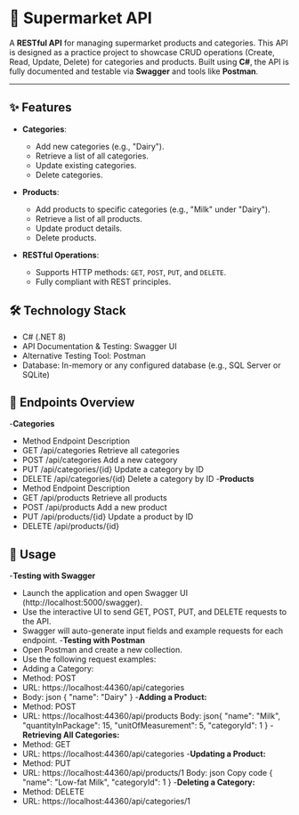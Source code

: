 # 🛒 Supermarket API

A **RESTful API** for managing supermarket products and categories. This API is designed as a practice project to showcase CRUD operations (Create, Read, Update, Delete) for categories and products. Built using **C#**, the API is fully documented and testable via **Swagger** and tools like **Postman**.

---

## ✨ Features
- **Categories**:
  - Add new categories (e.g., "Dairy").
  - Retrieve a list of all categories.
  - Update existing categories.
  - Delete categories.

- **Products**:
  - Add products to specific categories (e.g., "Milk" under "Dairy").
  - Retrieve a list of all products.
  - Update product details.
  - Delete products.

- **RESTful Operations**:
  - Supports HTTP methods: `GET`, `POST`, `PUT`, and `DELETE`.
  - Fully compliant with REST principles.

## 🛠️ Technology Stack
  - C# (.NET 8)
  - API Documentation & Testing: Swagger UI
  - Alternative Testing Tool: Postman
  - Database: In-memory or any configured database (e.g., SQL Server or SQLite)
    
## 📂 Endpoints Overview
-**Categories**
  - Method	Endpoint	Description
  - GET	/api/categories	Retrieve all categories
  - POST	/api/categories	Add a new category
  - PUT	/api/categories/{id}	Update a category by ID
  - DELETE	/api/categories/{id}	Delete a category by ID
-**Products**
  - Method	Endpoint	Description
  - GET	/api/products	Retrieve all products
  - POST	/api/products	Add a new product
  - PUT	/api/products/{id}	Update a product by ID
  - DELETE	/api/products/{id}

## 📖 Usage
-**Testing with Swagger**
  - Launch the application and open Swagger UI (http://localhost:5000/swagger).
  - Use the interactive UI to send GET, POST, PUT, and DELETE requests to the API.
  - Swagger will auto-generate input fields and example requests for each endpoint.
-**Testing with Postman**
  - Open Postman and create a new collection.
  - Use the following request examples:
  - Adding a Category:
  - Method: POST
  - URL: https://localhost:44360/api/categories
  - Body:
json
{
  "name": "Dairy"
}
-**Adding a Product:**
  - Method: POST
  - URL: https://localhost:44360/api/products
Body:
json{
  "name": "Milk",
  "quantityInPackage": 15,
  "unitOfMeasurement": 5,
  "categoryId": 1
}
-**Retrieving All Categories:**
  - Method: GET
  - URL: https://localhost:44360/api/categories
-**Updating a Product:**
  - Method: PUT
  - URL: https://localhost:44360/api/products/1
Body:
json
Copy code
{
  "name": "Low-fat Milk",
  "categoryId": 1
}
-**Deleting a Category:**
  - Method: DELETE
  - URL: https://localhost:44360/api/categories/1
    
    
